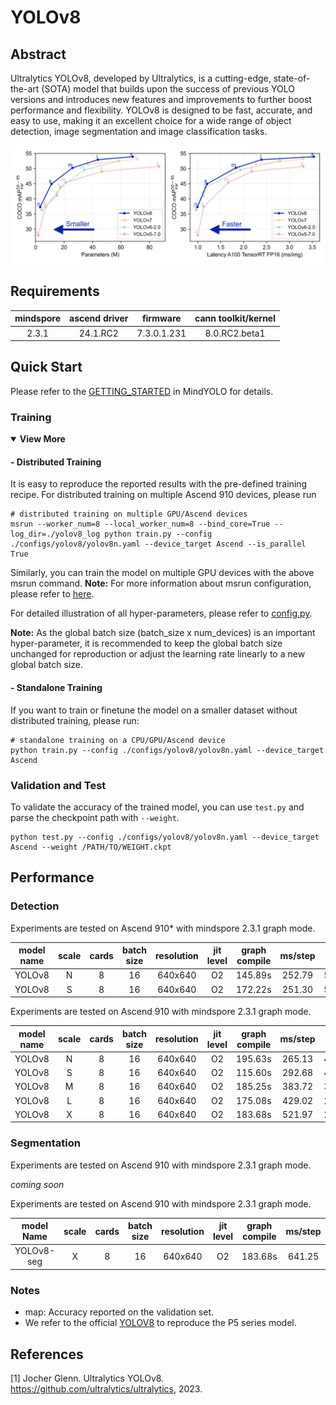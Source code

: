 # YOLOv8

## Abstract
Ultralytics YOLOv8, developed by Ultralytics, is a cutting-edge, state-of-the-art (SOTA) model that builds upon the success of previous YOLO versions and introduces new features and improvements to further boost performance and flexibility. YOLOv8 is designed to be fast, accurate, and easy to use, making it an excellent choice for a wide range of object detection, image segmentation and image classification tasks.

<div align=center>
<img src="https://raw.githubusercontent.com/zhanghuiyao/pics/main/mindyolomindyolo-yolov8-comparison-plots.png"/>
</div>

## Requirements

| mindspore | ascend driver | firmware     | cann toolkit/kernel |
| :-------: | :-----------: | :----------: |:-------------------:|
| 2.3.1     | 24.1.RC2      | 7.3.0.1.231  |   8.0.RC2.beta1     |

## Quick Start

Please refer to the [GETTING_STARTED](https://github.com/mindspore-lab/mindyolo/blob/master/GETTING_STARTED.md) in MindYOLO for details.

### Training

<details open>
<summary><b>View More</b></summary>

#### - Distributed Training

It is easy to reproduce the reported results with the pre-defined training recipe. For distributed training on multiple Ascend 910 devices, please run
```shell
# distributed training on multiple GPU/Ascend devices
msrun --worker_num=8 --local_worker_num=8 --bind_core=True --log_dir=./yolov8_log python train.py --config ./configs/yolov8/yolov8n.yaml --device_target Ascend --is_parallel True
```

Similarly, you can train the model on multiple GPU devices with the above msrun command.
**Note:** For more information about msrun configuration, please refer to [here](https://www.mindspore.cn/tutorials/experts/zh-CN/r2.3.1/parallel/msrun_launcher.html).

For detailed illustration of all hyper-parameters, please refer to [config.py](https://github.com/mindspore-lab/mindyolo/blob/master/mindyolo/utils/config.py).

**Note:**  As the global batch size  (batch_size x num_devices) is an important hyper-parameter, it is recommended to keep the global batch size unchanged for reproduction or adjust the learning rate linearly to a new global batch size.

#### - Standalone Training

If you want to train or finetune the model on a smaller dataset without distributed training, please run:

```shell
# standalone training on a CPU/GPU/Ascend device
python train.py --config ./configs/yolov8/yolov8n.yaml --device_target Ascend
```

</details>

### Validation and Test

To validate the accuracy of the trained model, you can use `test.py` and parse the checkpoint path with `--weight`.

```
python test.py --config ./configs/yolov8/yolov8n.yaml --device_target Ascend --weight /PATH/TO/WEIGHT.ckpt
```

## Performance


### Detection


Experiments are tested on Ascend 910* with mindspore 2.3.1 graph mode.

|  model name  |  scale  | cards  | batch size | resolution |  jit level  | graph compile | ms/step | img/s  |  map  |          recipe              |                                                       weight                                                       |
|  :--------:  |  :---:  |  :---: |   :---:    |   :---:    |    :---:    |     :---:     |  :---:  |  :---: |:-----:|          :---:               |:------------------------------------------------------------------------------------------------------------------:|
|    YOLOv8    |    N    |    8   |     16     |  640x640   |     O2      |    145.89s    | 252.79  | 506.35 | 37.3% |    [yaml](./yolov8n.yaml)    | [weights](https://download-mindspore.osinfra.cn/toolkits/mindyolo/yolov8/yolov8-n_500e_mAP372-0e737186-910v2.ckpt) |
|    YOLOv8    |    S    |    8   |     16     |  640x640   |     O2      |    172.22s    | 251.30  | 509.35 | 44.7% |    [yaml](./yolov8s.yaml)    | [weights](https://download-mindspore.osinfra.cn/toolkits/mindyolo/yolov8/yolov8-s_500e_mAP446-fae4983f-910v2.ckpt) |


Experiments are tested on Ascend 910 with mindspore 2.3.1 graph mode.

|  model name  |  scale  | cards  | batch size | resolution |  jit level  | graph compile | ms/step | img/s |  map  |            recipe            |                                                weight                                                |
|  :--------:  |  :---:  |  :---: |   :---:    |   :---:    |    :---:    |     :---:     |  :---: | :---:  |:-----:|            :---:             |:----------------------------------------------------------------------------------------------------:|
|    YOLOv8    |    N    |    8   |     16     |  640x640   |     O2      |    195.63s    | 265.13 | 482.78 | 37.2% |    [yaml](./yolov8n.yaml)    | [weights](https://download.mindspore.cn/toolkits/mindyolo/yolov8/yolov8-n_500e_mAP372-cc07f5bd.ckpt) |
|    YOLOv8    |    S    |    8   |     16     |  640x640   |     O2      |    115.60s    | 292.68 | 437.34 | 44.6% |    [yaml](./yolov8s.yaml)    | [weights](https://download.mindspore.cn/toolkits/mindyolo/yolov8/yolov8-s_500e_mAP446-3086f0c9.ckpt) |
|    YOLOv8    |    M    |    8   |     16     |  640x640   |     O2      |    185.25s    | 383.72 | 333.58 | 50.5% |    [yaml](./yolov8m.yaml)    | [weights](https://download.mindspore.cn/toolkits/mindyolo/yolov8/yolov8-m_500e_mAP505-8ff7a728.ckpt) |
|    YOLOv8    |    L    |    8   |     16     |  640x640   |     O2      |    175.08s    | 429.02 | 298.35 | 52.8% |    [yaml](./yolov8l.yaml)    | [weights](https://download.mindspore.cn/toolkits/mindyolo/yolov8/yolov8-l_500e_mAP528-6e96d6bb.ckpt) |
|    YOLOv8    |    X    |    8   |     16     |  640x640   |     O2      |    183.68s    | 521.97 | 245.22 | 53.7% |    [yaml](./yolov8x.yaml)    | [weights](https://download.mindspore.cn/toolkits/mindyolo/yolov8/yolov8-x_500e_mAP537-b958e1c7.ckpt) |




### Segmentation


Experiments are tested on Ascend 910 with mindspore 2.3.1 graph mode.

*coming soon*

Experiments are tested on Ascend 910 with mindspore 2.3.1 graph mode.

|  model Name  |  scale  | cards  | batch size | resolution |  jit level  | graph compile | ms/step | img/s  |  map  | mask map |              recipe                  |                                                     weight                                                     |
|  :--------:  |  :---:  |  :---: |   :---:    |   :---:    |    :---:    |     :---:     |  :---:  |  :---: |:-----:|:--------:|              :---:                   |:--------------------------------------------------------------------------------------------------------------:|
|  YOLOv8-seg  |    X    |    8   |     16     |  640x640   |     O2      |    183.68s    | 641.25  | 199.61 | 52.5% |  42.9%   |    [yaml](./seg/yolov8x-seg.yaml)    | [weights](https://download.mindspore.cn/toolkits/mindyolo/yolov8/yolov8-x-seg_300e_mAP_mask_429-b4920557.ckpt) |

### Notes

- map: Accuracy reported on the validation set.
- We refer to the official [YOLOV8](https://github.com/ultralytics/ultralytics) to reproduce the P5 series model.

## References

<!--- Guideline: Citation format should follow GB/T 7714. -->
[1] Jocher Glenn. Ultralytics YOLOv8. https://github.com/ultralytics/ultralytics, 2023.
